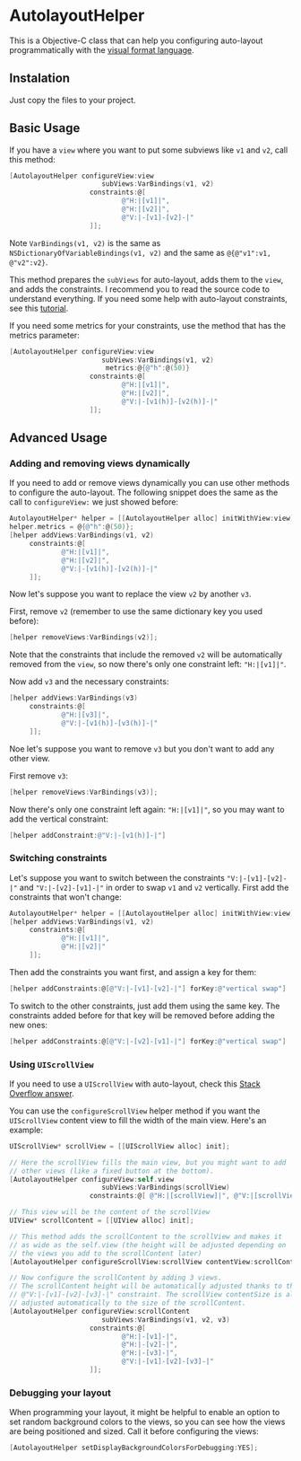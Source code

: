 # AutolayoutHelper

This is a Objective-C class that can help you configuring auto-layout programmatically with the [visual format language](https://developer.apple.com/library/ios/documentation/UserExperience/Conceptual/AutolayoutPG/VisualFormatLanguage/VisualFormatLanguage.html).

## Instalation 

Just copy the files to your project.

## Basic Usage

If you have a `view` where you want to put some subviews like `v1` and `v2`, call this method:

```objectivec
[AutolayoutHelper configureView:view
                       subViews:VarBindings(v1, v2)
                    constraints:@[
                            @"H:|[v1]|",
                            @"H:|[v2]|",
                            @"V:|-[v1]-[v2]-|"
                    ]];
```

Note `VarBindings(v1, v2)` is the same as `NSDictionaryOfVariableBindings(v1, v2)` and the same as `@{@"v1":v1, @"v2":v2}`.

This method prepares the `subViews` for auto-layout, adds them to the `view`, and adds the constraints. I recommend you to read the source code to understand everything. If you need some help with auto-layout constraints, see this [tutorial](http://www.thinkandbuild.it/learn-to-love-auto-layout-programmatically/).

If you need some metrics for your constraints, use the method that has the metrics parameter:

```objectivec
[AutolayoutHelper configureView:view
                       subViews:VarBindings(v1, v2)
                        metrics:@{@"h":@(50)}
                    constraints:@[
                            @"H:|[v1]|",
                            @"H:|[v2]|",
                            @"V:|-[v1(h)]-[v2(h)]-|"
                    ]];
```

## Advanced Usage

### Adding and removing views dynamically

If you need to add or remove views dynamically you can use other methods to configure the auto-layout. The following snippet does the same as the call to `configureView:` we just showed before:

```objectivec
AutolayoutHelper* helper = [[AutolayoutHelper alloc] initWithView:view];
helper.metrics = @{@"h":@(50)};
[helper addViews:VarBindings(v1, v2)
     constraints:@[
             @"H:|[v1]|",
             @"H:|[v2]|",
             @"V:|-[v1(h)]-[v2(h)]-|"
     ]];
```

Now let's suppose you want to replace the view `v2` by another `v3`.

First, remove `v2` (remember to use the same dictionary key you used before):

```objectivec
[helper removeViews:VarBindings(v2)];
 ```

Note that the constraints that include the removed `v2` will be automatically removed from the `view`, so now there's only one constraint left: `"H:|[v1]|"`.

Now add `v3` and the necessary constraints:

```objectivec
[helper addViews:VarBindings(v3)
     constraints:@[
             @"H:|[v3]|",
             @"V:|-[v1(h)]-[v3(h)]-|"
     ]];
```

Noe let's suppose you want to remove `v3` but you don't want to add any other view.

First remove `v3`:

```objectivec
[helper removeViews:VarBindings(v3)];
 ```

Now there's only one constraint left again: `"H:|[v1]|"`, so you may want to add the vertical constraint:

```objectivec
[helper addConstraint:@"V:|-[v1(h)]-|"]
```

### Switching constraints

Let's suppose you want to switch between the constraints `"V:|-[v1]-[v2]-|"` and `"V:|-[v2]-[v1]-|"` in order to swap `v1` and `v2` vertically. First add the constraints that won't change:

```objectivec
AutolayoutHelper* helper = [[AutolayoutHelper alloc] initWithView:view];
[helper addViews:VarBindings(v1, v2)
     constraints:@[
             @"H:|[v1]|",
             @"H:|[v2]|"
     ]];
```

Then add the constraints you want first, and assign a key for them:

```objectivec
[helper addConstraints:@[@"V:|-[v1]-[v2]-|"] forKey:@"vertical swap"]
```

To switch to the other constraints, just add them using the same key. The constraints added before for that key will be removed before adding the new ones:

```objectivec
[helper addConstraints:@[@"V:|-[v2]-[v1]-|"] forKey:@"vertical swap"]
```

### Using `UIScrollView`

If you need to use a `UIScrollView` with auto-layout, check this [Stack Overflow answer](http://stackoverflow.com/a/16843937/1121497). 

You can use the `configureScrollView` helper method if you want the `UIScrollView` content view to fill the width of the main view. Here's an example:

```objectivec
UIScrollView* scrollView = [[UIScrollView alloc] init];

// Here the scrollView fills the main view, but you might want to add
// other views (like a fixed button at the bottom).
[AutolayoutHelper configureView:self.view
                       subViews:VarBindings(scrollView)
                    constraints:@[ @"H:|[scrollView]|", @"V:|[scrollView]|" ]];

// This view will be the content of the scrollView
UIView* scrollContent = [[UIView alloc] init];

// This method adds the scrollContent to the scrollView and makes it
// as wide as the self.view (the height will be adjusted depending on
// the views you add to the scrollContent later)
[AutolayoutHelper configureScrollView:scrollView contentView:scrollContent mainView:self.view];

// Now configure the scrollContent by adding 3 views.
// The scrollContent height will be automatically adjusted thanks to the
// @"V:|-[v1]-[v2]-[v3]-|" constraint. The scrollView contentSize is also
// adjusted automatically to the size of the scrollContent. 
[AutolayoutHelper configureView:scrollContent
                       subViews:VarBindings(v1, v2, v3)
                    constraints:@[
                            @"H:|-[v1]-|",
                            @"H:|-[v2]-|",
                            @"H:|-[v3]-|",
                            @"V:|-[v1]-[v2]-[v3]-|"
                    ]];
```


### Debugging your layout

When programming your layout, it might be helpful to enable an option to set random background colors to the views, so you can see how the views are being positioned and sized. Call it before configuring the views:

```objectivec
[AutolayoutHelper setDisplayBackgroundColorsForDebugging:YES];
```
